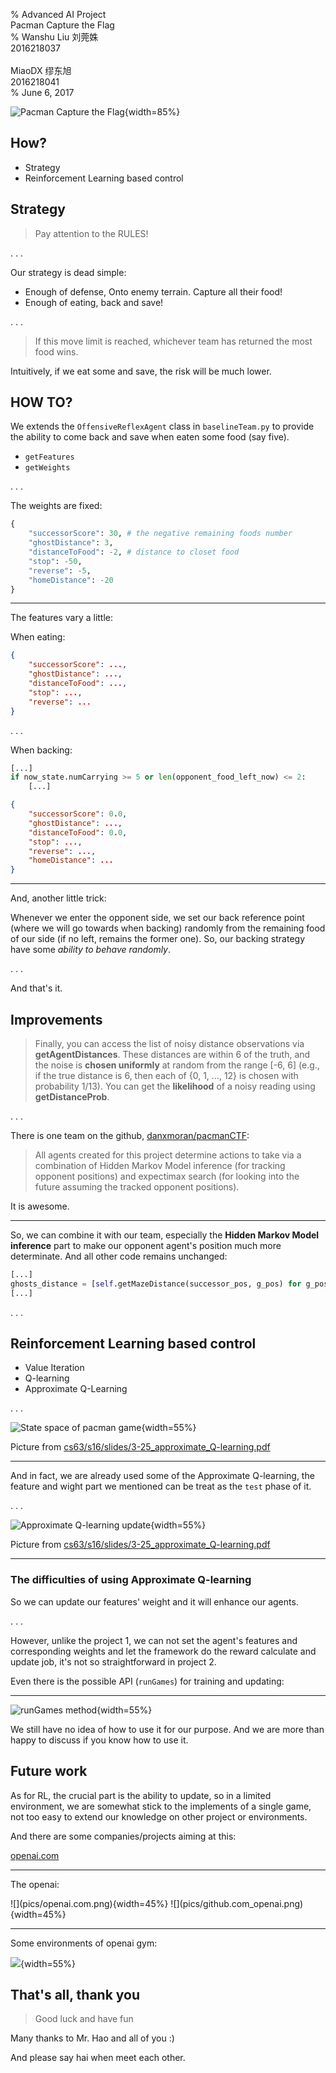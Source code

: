 % Advanced AI Project<br> Pacman Capture the Flag <br>
% Wanshu Liu 刘莞姝 <br> 2016218037 <br> <br> MiaoDX 缪东旭 <br> 2016218041 <br>
% June 6, 2017


![Pacman Capture the Flag](pics/pacman_1.png){width=85%}

## How?

* Strategy
* Reinforcement Learning based control

## Strategy

> Pay attention to the RULES!

. . .

Our strategy is dead simple:

* Enough of defense, Onto enemy terrain. Capture all their food!
* Enough of eating, back and save!

. . .

> If this move limit is reached, whichever team has returned the most food wins. 

Intuitively, if we eat some and save, the risk will be much lower.

## HOW TO?

We extends the `OffensiveReflexAgent` class in `baselineTeam.py` to provide the ability to come back and save when eaten some food (say five).

* `getFeatures`
* `getWeights`

. . .

The weights are fixed:

``` python
{
    "successorScore": 30, # the negative remaining foods number
    "ghostDistance": 3,
    "distanceToFood": -2, # distance to closet food
    "stop": -50,
    "reverse": -5,
    "homeDistance": -20
}
```

***

The features vary a little:

When eating:

``` json
{
    "successorScore": ...,
    "ghostDistance": ...,
    "distanceToFood": ...,
    "stop": ...,
    "reverse": ...
}
```

. . .

When backing:

``` python
[...]
if now_state.numCarrying >= 5 or len(opponent_food_left_now) <= 2:
    [...]
```

``` json
{
    "successorScore": 0.0,
    "ghostDistance": ...,
    "distanceToFood": 0.0,
    "stop": ...,
    "reverse": ...,
    "homeDistance": ...
}
```

***

And, another little trick:

Whenever we enter the opponent side, we set our back reference point (where we will go towards when backing) randomly from the remaining food of our side (if no left, remains the former one). So, our backing strategy have some *ability to behave randomly*.

. . .

And that's it.

## Improvements

> Finally, you can access the list of noisy distance observations via **getAgentDistances**. These distances are within 6 of the truth, and the
noise is **chosen uniformly** at random from the range [-6, 6] (e.g., if the true distance is 6, then each of {0, 1, ..., 12} is chosen with
probability 1/13). You can get the **likelihood** of a noisy reading using **getDistanceProb**.

. . .

There is one team on the github, [danxmoran/pacmanCTF](https://github.com/danxmoran/pacmanCTF):

> All agents created for this project determine actions to take via a combination of Hidden Markov Model inference (for tracking opponent positions) and expectimax search (for looking into the future assuming the tracked opponent positions). 

It is awesome.

***

So, we can combine it with our team, especially the **Hidden Markov Model inference** part to make our opponent agent's position much more determinate. And all other code remains unchanged:

``` python
[...]
ghosts_distance = [self.getMazeDistance(successor_pos, g_pos) for g_pos in enemy_ghosts_pos]
[...]
```

. . .

## Reinforcement Learning based control

* Value Iteration
* Q-learning
* Approximate Q-Learning

. . .

![State space of pacman game](pics/state_space.png){width=55%}

Picture from [cs63/s16/slides/3-25_approximate_Q-learning.pdf](https://www.cs.swarthmore.edu/~bryce/cs63/s16/slides/3-25_approximate_Q-learning.pdf)

***

And in fact, we are already used some of the Approximate Q-learning, the feature and wight part we mentioned can be treat as the `test` phase of it.

. . .

![Approximate Q-learning update](pics/approximate_q.png){width=55%}

Picture from [cs63/s16/slides/3-25_approximate_Q-learning.pdf](https://www.cs.swarthmore.edu/~bryce/cs63/s16/slides/3-25_approximate_Q-learning.pdf)

***

### The difficulties of using Approximate Q-learning

So we can update our features' weight and it will enhance our agents.

. . .

However, unlike the project 1, we can not set the agent's features and corresponding weights and let the framework do the reward calculate and update job, it's not so straightforward in project 2.

Even there is the possible API (`runGames`) for training and updating:

***

![runGames method](pics/rungame.png){width=55%}

We still have no idea of how to use it for our purpose. And we are more than happy to discuss if you know how to use it.

## Future work

As for RL, the crucial part is the ability to update, so in a limited environment, we are somewhat stick to the implements of a single game, not too easy to extend our knowledge on other project or environments.

And there are some companies/projects aiming at this:

[openai.com](https://openai.com/)

***

The openai:

<div id="openai">
![](pics/openai.com.png){width=45%}
![](pics/github.com_openai.png){width=45%}
</div>

***

Some environments of openai gym:

![](pics/gym_env.png){width=55%}

## That's all, thank you

> Good luck and have fun

Many thanks to Mr. Hao and all of you :)

And please say hai when meet each other.